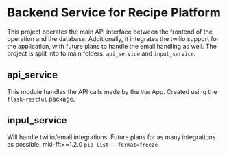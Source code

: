 # Backend Service for Recipe Platform

This project operates the main API interface between the frontend of the operation and the database. Additionally, it integrates the twilio support for the application, with future plans to handle the email handling as well. The project is split into to main folders: `api_service` and `input_service`.

## api_service

This module handles the API calls made by the `Vue` App. Created using the `flask-restful` package.

## input_service

Will handle twilio/email integrations. Future plans for as many integrations as possible.
mkl-fft==1.2.0
`pip list --format=freeze`
